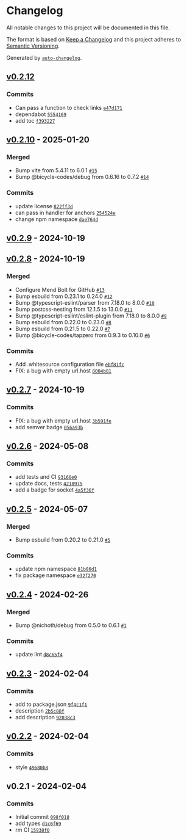# Changelog

All notable changes to this project will be documented in this file.

The format is based on [Keep a Changelog](https://keepachangelog.com/en/1.0.0/)
and this project adheres to [Semantic Versioning](https://semver.org/spec/v2.0.0.html).

Generated by [`auto-changelog`](https://github.com/CookPete/auto-changelog).

## [v0.2.12](https://github.com/substrate-system/catch-links/compare/v0.2.10...v0.2.12)

### Commits

- Can pass a function to check links [`e47d171`](https://github.com/substrate-system/catch-links/commit/e47d17126efd72c2efa2d95809d7557f9b2eb0a3)
- dependabot [`5554169`](https://github.com/substrate-system/catch-links/commit/5554169fdfbd60e5e6df085a41aa4c66d64ef430)
- add toc [`f393227`](https://github.com/substrate-system/catch-links/commit/f3932272ae7347d42d77f0d5f9fca82ea59f8dd0)

## [v0.2.10](https://github.com/substrate-system/catch-links/compare/v0.2.9...v0.2.10) - 2025-01-20

### Merged

- Bump vite from 5.4.11 to 6.0.1 [`#15`](https://github.com/substrate-system/catch-links/pull/15)
- Bump @bicycle-codes/debug from 0.6.16 to 0.7.2 [`#14`](https://github.com/substrate-system/catch-links/pull/14)

### Commits

- update license [`822ff3d`](https://github.com/substrate-system/catch-links/commit/822ff3d570fb72776a5b8a5f46799a950fea2786)
- can pass in handler for anchors [`254524e`](https://github.com/substrate-system/catch-links/commit/254524ed78648134a1987eb4946ecc2ad16212c3)
- change npm namespace [`dae764d`](https://github.com/substrate-system/catch-links/commit/dae764d0db535aabfb4238d4cd424c12f6ad1cd7)

## [v0.2.9](https://github.com/substrate-system/catch-links/compare/v0.2.8...v0.2.9) - 2024-10-19

## [v0.2.8](https://github.com/substrate-system/catch-links/compare/v0.2.7...v0.2.8) - 2024-10-19

### Merged

- Configure Mend Bolt for GitHub [`#13`](https://github.com/substrate-system/catch-links/pull/13)
- Bump esbuild from 0.23.1 to 0.24.0 [`#12`](https://github.com/substrate-system/catch-links/pull/12)
- Bump @typescript-eslint/parser from 7.18.0 to 8.0.0 [`#10`](https://github.com/substrate-system/catch-links/pull/10)
- Bump postcss-nesting from 12.1.5 to 13.0.0 [`#11`](https://github.com/substrate-system/catch-links/pull/11)
- Bump @typescript-eslint/eslint-plugin from 7.18.0 to 8.0.0 [`#9`](https://github.com/substrate-system/catch-links/pull/9)
- Bump esbuild from 0.22.0 to 0.23.0 [`#8`](https://github.com/substrate-system/catch-links/pull/8)
- Bump esbuild from 0.21.5 to 0.22.0 [`#7`](https://github.com/substrate-system/catch-links/pull/7)
- Bump @bicycle-codes/tapzero from 0.9.3 to 0.10.0 [`#6`](https://github.com/substrate-system/catch-links/pull/6)

### Commits

- Add .whitesource configuration file [`ebf81fc`](https://github.com/substrate-system/catch-links/commit/ebf81fc95d2056ed6eb93a07109181bac9877bc2)
- FIX: a bug with empty url.host [`8004b81`](https://github.com/substrate-system/catch-links/commit/8004b81e2b9784b4bae8b15c339341643318a850)

## [v0.2.7](https://github.com/substrate-system/catch-links/compare/v0.2.6...v0.2.7) - 2024-10-19

### Commits

- FIX: a bug with empty url.host [`3b591fe`](https://github.com/substrate-system/catch-links/commit/3b591fefe5302554fe88ff2c0006b769069927d5)
- add semver badge [`056a93b`](https://github.com/substrate-system/catch-links/commit/056a93bd6d1295040811edd4539283a0dbed3da6)

## [v0.2.6](https://github.com/substrate-system/catch-links/compare/v0.2.5...v0.2.6) - 2024-05-08

### Commits

- add tests and CI [`93160e0`](https://github.com/substrate-system/catch-links/commit/93160e05122dcadf430387f03bd4eb9d395a8528)
- update docs, tests [`4218975`](https://github.com/substrate-system/catch-links/commit/42189755a92964f6f17c0f64dfdaed4b094665a8)
- add a badge for socket [`4a5f36f`](https://github.com/substrate-system/catch-links/commit/4a5f36f205b6e07a71a4cf2aa5ebd21536b830c2)

## [v0.2.5](https://github.com/substrate-system/catch-links/compare/v0.2.4...v0.2.5) - 2024-05-07

### Merged

- Bump esbuild from 0.20.2 to 0.21.0 [`#5`](https://github.com/substrate-system/catch-links/pull/5)

### Commits

- update npm namespace [`81b86d1`](https://github.com/substrate-system/catch-links/commit/81b86d1f367cf38a15819ae6872d6dc8ea27036d)
- fix package namespace [`e32f270`](https://github.com/substrate-system/catch-links/commit/e32f270d6d6dd4198b1e2642cd49f740db2a69c2)

## [v0.2.4](https://github.com/substrate-system/catch-links/compare/v0.2.3...v0.2.4) - 2024-02-26

### Merged

- Bump @nichoth/debug from 0.5.0 to 0.6.1 [`#1`](https://github.com/substrate-system/catch-links/pull/1)

### Commits

- update lint [`d8c65f4`](https://github.com/substrate-system/catch-links/commit/d8c65f4cf7669b2fc3146a0d82213e4412907f77)

## [v0.2.3](https://github.com/substrate-system/catch-links/compare/v0.2.2...v0.2.3) - 2024-02-04

### Commits

- add to package.json [`9f4c1f1`](https://github.com/substrate-system/catch-links/commit/9f4c1f1da3e6652e9d98454967f6a35d4c37c656)
- description [`2b5c88f`](https://github.com/substrate-system/catch-links/commit/2b5c88f3a7fb5073b6e9bd7cc2260de15639c925)
- add description [`92038c3`](https://github.com/substrate-system/catch-links/commit/92038c3ec7f16766d6adc45427297833a8275d3b)

## [v0.2.2](https://github.com/substrate-system/catch-links/compare/v0.2.1...v0.2.2) - 2024-02-04

### Commits

- style [`49680b8`](https://github.com/substrate-system/catch-links/commit/49680b8a509c44f3efebd472174f1823addfdb79)

## v0.2.1 - 2024-02-04

### Commits

- Initial commit [`098f018`](https://github.com/substrate-system/catch-links/commit/098f018202f5d592394dde2bff161b488a1041b6)
- add types [`d1c6f69`](https://github.com/substrate-system/catch-links/commit/d1c6f69e18165b6083f78003de4dfe6f2c355bf8)
- rm CI [`15938f0`](https://github.com/substrate-system/catch-links/commit/15938f0f1253c60c67eb092b7a2c19bb8efd91ed)
